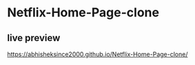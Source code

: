 # Netflix-Home-Page-clone

## live preview
 https://abhisheksince2000.github.io/Netflix-Home-Page-clone/
